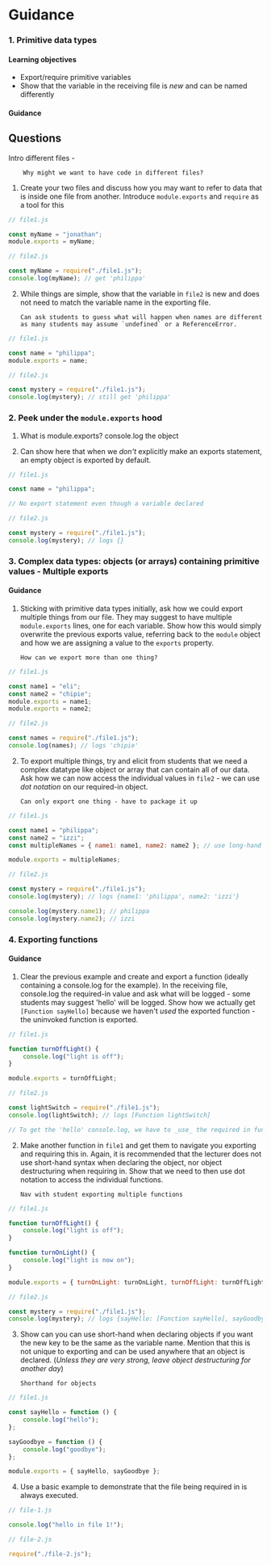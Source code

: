 # Guidance

### 1. Primitive data types

#### Learning objectives

-   Export/require primitive variables
-   Show that the variable in the receiving file is _new_ and can be named differently

#### Guidance

## Questions

Intro different files -

        Why might we want to have code in different files?

1. Create your two files and discuss how you may want to refer to data that is inside one file from another. Introduce `module.exports` and `require` as a tool for this

```js
// file1.js

const myName = "jonathan";
module.exports = myName;

// file2.js

const myName = require("./file1.js");
console.log(myName); // get 'philippa'
```

2.  While things are simple, show that the variable in `file2` is new and does not need to match the variable name in the exporting file.

        Can ask students to guess what will happen when names are different as many students may assume `undefined` or a ReferenceError.

```js
// file1.js

const name = "philippa";
module.exports = name;

// file2.js

const mystery = require("./file1.js");
console.log(mystery); // still get 'philippa'
```

### 2. Peek under the `module.exports` hood

1.  What is module.exports? console.log the object

2.  Can show here that when we _don't_ explicitly make an exports statement, an empty object is exported by default.

```js
// file1.js

const name = "philippa";

// No export statement even though a variable declared

// file2.js

const mystery = require("./file1.js");
console.log(mystery); // logs {}
```

### 3. Complex data types: objects (or arrays) containing primitive values - Multiple exports

#### Guidance

1.  Sticking with primitive data types initially, ask how we could export multiple things from our file. They may suggest to have multiple `module.exports` lines, one for each variable. Show how this would simply overwrite the previous exports value, referring back to the `module` object and how we are assigning a value to the `exports` property.

        How can we export more than one thing?

```js
// file1.js

const name1 = "eli";
const name2 = "chipie";
module.exports = name1;
module.exports = name2;

// file2.js

const names = require("./file1.js");
console.log(names); // logs 'chipie'
```

2.  To export multiple things, try and elicit from students that we need a complex datatype like object or array that can contain all of our data. Ask how we can now access the individual values in `file2` - we can use _dot notation_ on our required-in object.

        Can only export one thing - have to package it up

```js
// file1.js

const name1 = "philippa";
const name2 = "izzi";
const multipleNames = { name1: name1, name2: name2 }; // use long-hand syntax for clarity here

module.exports = multipleNames;

// file2.js

const mystery = require("./file1.js");
console.log(mystery); // logs {name1: 'philippa', name2: 'izzi'}

console.log(mystery.name1); // philippa
console.log(mystery.name2); // izzi
```

### 4. Exporting functions

#### Guidance

1.  Clear the previous example and create and export a function (ideally containing a console.log for the example). In the receiving file, console.log the required-in value and ask what will be logged - some students may suggest 'hello' will be logged. Show how we actually get `[Function sayHello]` because we haven't _used_ the exported function - the uninvoked function is exported.

```js
// file1.js

function turnOffLight() {
    console.log("light is off");
}

module.exports = turnOffLight;

// file2.js

const lightSwitch = require("./file1.js");
console.log(lightSwitch); // logs [Function lightSwitch]

// To get the 'hello' console.log, we have to _use_ the required in function - show this too
```

2.  Make another function in `file1` and get them to navigate you exporting and requiring this in. Again, it is recommended that the lecturer does not use short-hand syntax when declaring the object, nor object destructuring when requiring in. Show that we need to then use dot notation to access the individual functions.

        Nav with student exporting multiple functions

```js
// file1.js

function turnOffLight() {
    console.log("light is off");
}

function turnOnLight() {
    console.log("light is now on");
}

module.exports = { turnOnLight: turnOnLight, turnOffLight: turnOffLight };

// file2.js

const mystery = require("./file1.js");
console.log(mystery); // logs {sayHello: [Function sayHello], sayGoodbye: [Function sayGoodbye] }
```

3.  Show can you can use short-hand when declaring objects if you want the new key to be the same as the variable name. Mention that this is not unique to exporting and can be used anywhere that an object is declared. (_Unless they are very strong, leave object destructuring for another day_)

        Shorthand for objects

```js
// file1.js

const sayHello = function () {
    console.log("hello");
};

sayGoodbye = function () {
    console.log("goodbye");
};

module.exports = { sayHello, sayGoodbye };
```

4. Use a basic example to demonstrate that the file being required in is always executed.

```js
// file-1.js

console.log("hello in file 1!");

// file-2.js

require("./file-2.js");
```
